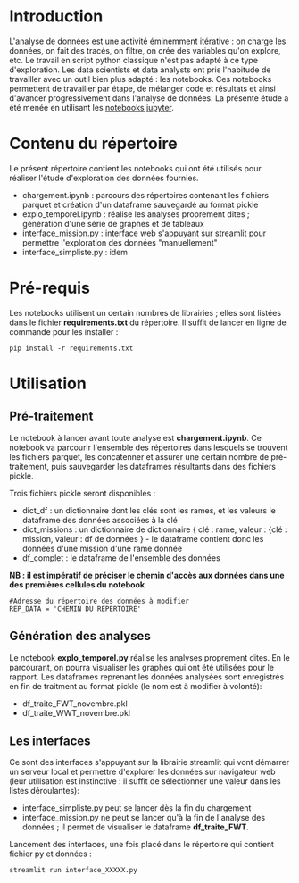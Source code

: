 # Introduction

L'analyse de données est une activité éminemment itérative : on charge les données, on fait des tracés, on filtre, on crée des variables qu'on explore, etc.
Le travail en script python classique n'est pas adapté à ce type d'exploration. Les data scientists et data analysts ont pris l'habitude de travailler avec un outil bien plus adapté : les notebooks.
Ces notebooks permettent de travailler par étape, de mélanger code et résultats et ainsi d'avancer progressivement dans l'analyse de données.
La présente étude a été menée en utilisant les [notebooks jupyter](https://jupyter.org/).


# Contenu du répertoire

Le présent répertoire contient les notebooks qui ont été utilisés pour réaliser l'étude d'exploration des données fournies.
* chargement.ipynb : parcours des répertoires contenant les fichiers parquet et création d'un dataframe sauvegardé au format pickle
* explo_temporel.ipynb : réalise les analyses proprement dites ; génération d'une série de graphes et de tableaux
* interface_mission.py : interface web s'appuyant sur streamlit pour permettre l'exploration des données "manuellement"
* interface_simpliste.py : idem 

# Pré-requis

Les notebooks utilisent un certain nombres de librairies ; elles sont listées dans le fichier __requirements.txt__ du répertoire.
Il suffit de lancer en ligne de commande pour les installer :

    pip install -r requirements.txt

# Utilisation

## Pré-traitement

Le notebook à lancer avant toute analyse est __chargement.ipynb__.
Ce notebook va parcourir l'ensemble des répertoires dans lesquels se trouvent les fichiers parquet, les concatenner et assurer une certain nombre de pré-traitement, puis sauvegarder les dataframes résultants dans des fichiers pickle.

Trois fichiers pickle seront disponibles :
* dict_df : un dictionnaire dont les clés sont les rames, et les valeurs le dataframe des données associées à la clé
* dict_missions : un dictionnaire de dictionnaire { clé : rame, valeur : {clé : mission, valeur : df de données } - le dataframe contient donc les données d'une mission d'une rame donnée
* df_complet : le dataframe de l'ensemble des données

__NB : il est impératif de préciser le chemin d'accès aux données dans une des premières cellules du notebook__

    #Adresse du répertoire des données à modifier
    REP_DATA = 'CHEMIN DU REPERTOIRE'

## Génération des analyses

Le notebook __explo_temporel.py__ réalise les analyses proprement dites. En le parcourant, on pourra visualiser les graphes qui ont été utilisées pour le rapport.
Les dataframes reprenant les données analysées sont enregistrés en fin de traitment au format pickle (le nom est à modifier à volonté):
* df_traite_FWT_novembre.pkl
* df_traite_WWT_novembre.pkl


## Les interfaces

Ce sont des interfaces s'appuyant sur la librairie streamlit qui vont démarrer un serveur local et permettre d'explorer les données sur navigateur web (leur utilisation est instinctive : il suffit de sélectionner une valeur dans les listes déroulantes):
* interface_simpliste.py peut se lancer dès la fin du chargement
* interface_mission.py ne peut se lancer qu'à la fin de l'analyse des données ; il permet de visualiser le dataframe __df_traite_FWT__.

Lancement des interfaces, une fois placé dans le répertoire qui contient fichier py et données :

    streamlit run interface_XXXXX.py

